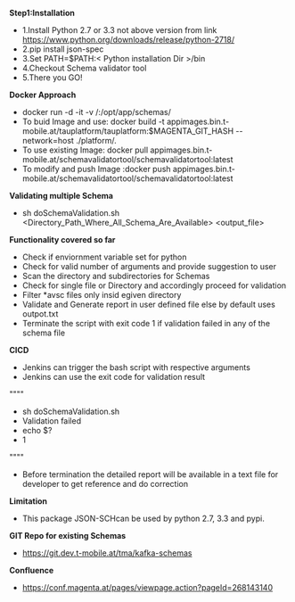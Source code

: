 **Step1:Installation**
- 1.Install Python 2.7 or 3.3 not above version from link https://www.python.org/downloads/release/python-2718/
- 2.pip install json-spec
- 3.Set PATH=$PATH:< Python installation Dir >/bin
- 4.Checkout Schema validator tool
- 5.There you GO!

**Docker Approach**
- docker run -d -it -v /<schema folder>:/opt/app/schemas/  <imageName>
- To buid Image and use: docker build -t appimages.bin.t-mobile.at/tauplatform/tauplatform:\$MAGENTA_GIT_HASH --network=host ./platform/.
- To use existing Image: docker pull appimages.bin.t-mobile.at/schemavalidatortool/schemavalidatortool:latest
- To modify and push Image :docker push appimages.bin.t-mobile.at/schemavalidatortool/schemavalidatortool:latest

**Validating multiple Schema**
- sh doSchemaValidation.sh <Directory_Path_Where_All_Schema_Are_Available> <output_file>

**Functionality covered so far**
- Check if enviornment variable set for python
- Check for valid number of arguments and provide suggestion to user 
- Scan the directory and subdirectories for Schemas
- Check for single file or Directory and accordingly proceed for validation
- Filter *avsc files only insid egiven directory
- Validate and Generate report in user defined file else by default uses outpot.txt
- Terminate the script with exit code 1 if validation failed in any of the schema file 


**CICD**
- Jenkins can trigger the bash script with respective arguments
- Jenkins can use the exit code for validation result

""""
- sh doSchemaValidation.sh <schema File> <outpot>
- Validation failed 
- echo $?                                  
- 1

""""
- Before termination the detailed report will be available in a text file for developer to get reference and do correction


**Limitation**
- This package JSON-SCHcan be used by python 2.7, 3.3 and pypi.

**GIT Repo for existing Schemas**
- https://git.dev.t-mobile.at/tma/kafka-schemas

**Confluence**
- https://conf.magenta.at/pages/viewpage.action?pageId=268143140




